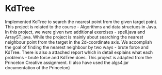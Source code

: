 # KdTree
Implemented KdTree to search the nearest point from the given target point.  
This project is related to the course - Algorithms and data structues in Java. In this project, we were given two additional exercises - spell.java and ArrayST.java. While the project is mainly about searching the nearest neighbour point from the target in the 2d-coordinate axis. We accomplish the goal of finding the nearest neighbour by two ways - brute force and KdTree. 
There is also a attached report which in detail explains what each problems - brute force and KdTree does.
This project is adapted from the Princeton Creative assignment. (I also have used the algs4.jar documentation of the Princeton)
